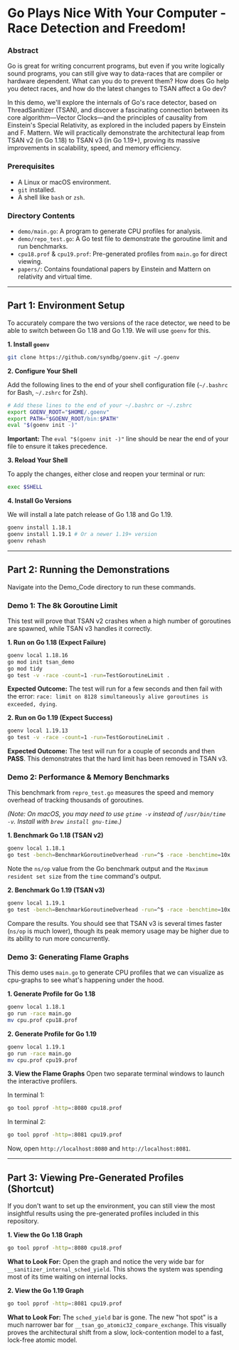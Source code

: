 

# Go Plays Nice With Your Computer - Race Detection and Freedom!

### Abstract

Go is great for writing concurrent programs, but even if you write logically sound programs, you can still give way to data-races that are compiler or hardware dependent. What can you do to prevent them? How does Go help you detect races, and how do the latest changes to TSAN affect a Go dev?

In this demo, we'll explore the internals of Go's race detector, based on ThreadSanitizer (TSAN), and discover a fascinating connection between its core algorithm—Vector Clocks—and the principles of causality from Einstein's Special Relativity, as explored in the included papers by Einstein and F. Mattern. We will practically demonstrate the architectural leap from TSAN v2 (in Go 1.18) to TSAN v3 (in Go 1.19+), proving its massive improvements in scalability, speed, and memory efficiency.

### Prerequisites

*   A Linux or macOS environment.
*   `git` installed.
*   A shell like `bash` or `zsh`.

### Directory Contents

*   `demo/main.go`: A program to generate CPU profiles for analysis.
*   `demo/repo_test.go`: A Go test file to demonstrate the goroutine limit and run benchmarks.
*   `cpu18.prof` & `cpu19.prof`: Pre-generated profiles from `main.go` for direct viewing.
*   `papers/`: Contains foundational papers by Einstein and Mattern on relativity and virtual time.

---

## Part 1: Environment Setup

To accurately compare the two versions of the race detector, we need to be able to switch between Go 1.18 and Go 1.19. We will use `goenv` for this.

**1. Install `goenv`**

```bash
git clone https://github.com/syndbg/goenv.git ~/.goenv
```

**2. Configure Your Shell**

Add the following lines to the end of your shell configuration file (`~/.bashrc` for Bash, `~/.zshrc` for Zsh).

```bash
# Add these lines to the end of your ~/.bashrc or ~/.zshrc
export GOENV_ROOT="$HOME/.goenv"
export PATH="$GOENV_ROOT/bin:$PATH"
eval "$(goenv init -)"
```
**Important:** The `eval "$(goenv init -)"` line should be near the end of your file to ensure it takes precedence.

**3. Reload Your Shell**

To apply the changes, either close and reopen your terminal or run:
```bash
exec $SHELL
```

**4. Install Go Versions**

We will install a late patch release of Go 1.18 and Go 1.19.
```bash
goenv install 1.18.1
goenv install 1.19.1 # Or a newer 1.19+ version
goenv rehash
```

---

## Part 2: Running the Demonstrations

Navigate into the Demo\_Code directory to run these commands.

### Demo 1: The 8k Goroutine Limit

This test will prove that TSAN v2 crashes when a high number of goroutines are spawned, while TSAN v3 handles it correctly.

**1. Run on Go 1.18 (Expect Failure)**
```bash
goenv local 1.18.16
go mod init tsan_demo
go mod tidy
go test -v -race -count=1 -run=TestGoroutineLimit .
```
**Expected Outcome:** The test will run for a few seconds and then fail with the error: `race: limit on 8128 simultaneously alive goroutines is exceeded, dying`.

**2. Run on Go 1.19 (Expect Success)**
```bash
goenv local 1.19.13
go test -v -race -count=1 -run=TestGoroutineLimit .
```
**Expected Outcome:** The test will run for a couple of seconds and then **PASS**. This demonstrates that the hard limit has been removed in TSAN v3.

### Demo 2: Performance & Memory Benchmarks

This benchmark from `repro_test.go` measures the speed and memory overhead of tracking thousands of goroutines.

*(Note: On macOS, you may need to use `gtime -v` instead of `/usr/bin/time -v`. Install with `brew install gnu-time`.)*

**1. Benchmark Go 1.18 (TSAN v2)**
```bash
goenv local 1.18.1
go test -bench=BenchmarkGoroutineOverhead -run=^$ -race -benchtime=10x
```
Note the `ns/op` value from the Go benchmark output and the `Maximum resident set size` from the `time` command's output.

**2. Benchmark Go 1.19 (TSAN v3)**
```bash
goenv local 1.19.1
go test -bench=BenchmarkGoroutineOverhead -run=^$ -race -benchtime=10x
```
Compare the results. You should see that TSAN v3 is several times faster (`ns/op` is much lower), though its peak memory usage may be higher due to its ability to run more concurrently.

### Demo 3: Generating Flame Graphs

This demo uses `main.go` to generate CPU profiles that we can visualize as cpu-graphs to see what's happening under the hood.

**1. Generate Profile for Go 1.18**
```bash
goenv local 1.18.1
go run -race main.go
mv cpu.prof cpu18.prof
```

**2. Generate Profile for Go 1.19**
```bash
goenv local 1.19.1
go run -race main.go
mv cpu.prof cpu19.prof
```

**3. View the Flame Graphs**
Open two separate terminal windows to launch the interactive profilers.

In terminal 1:
```bash
go tool pprof -http=:8080 cpu18.prof
```
In terminal 2:
```bash
go tool pprof -http=:8081 cpu19.prof
```
Now, open `http://localhost:8080` and `http://localhost:8081`.

---

## Part 3: Viewing Pre-Generated Profiles (Shortcut)

If you don't want to set up the environment, you can still view the most insightful results using the pre-generated profiles included in this repository.

**1. View the Go 1.18 Graph**
```bash
go tool pprof -http=:8080 cpu18.prof
```
**What to Look For:** Open the graph and notice the very wide bar for `__sanitizer_internal_sched_yield`. This shows the system was spending most of its time waiting on internal locks.

**2. View the Go 1.19 Graph**
```bash
go tool pprof -http=:8081 cpu19.prof
```
**What to Look For:** The `sched_yield` bar is gone. The new "hot spot" is a much narrower bar for `__tsan_go_atomic32_compare_exchange`. This visually proves the architectural shift from a slow, lock-contention model to a fast, lock-free atomic model.
